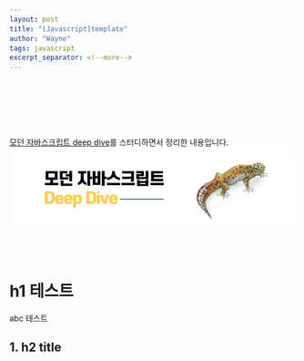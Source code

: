 ```yaml
---
layout: post
title: "[Javascript]template"
author: "Wayne"
tags: javascript
excerpt_separator: <!--more-->
---
```


<span style="color:rgba(0,0,0,0)">테스트입니다</span>

<!--more-->

<br/><br/><br/>

[모던 자바스크립트 deep dive](https://wikibook.co.kr/mjs/)를 스터디하면서 정리한 내용입니다.
![main](../assets/post_img/javascript_deep_dive.png "main")

<br/><br/>

# h1 테스트

abc 테스트

## 1. h2 title
